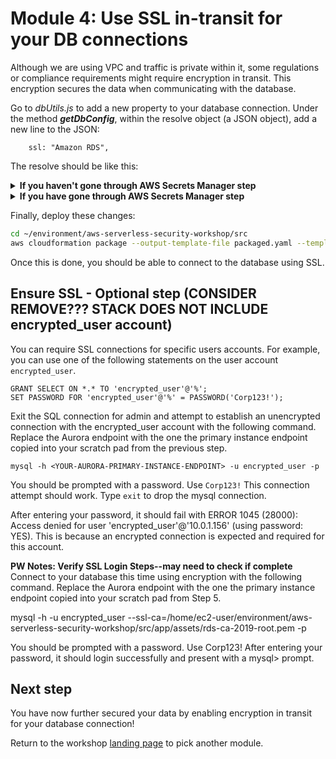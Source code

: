 # Module 4: Use SSL in-transit for your DB connections

Although we are using VPC and traffic is private within it, some regulations or compliance requirements might require encryption in transit. This encryption secures the data when communicating with the database. 

Go to *dbUtils.js* to add a new property to your database connection. Under the method ***getDbConfig***, within the resolve object (a JSON object), add a new line to the JSON:

```
    ssl: "Amazon RDS",

```
The resolve should be like this:

<details>
<summary><strong>If you haven't gone through AWS Secrets Manager step</strong></summary><p>

```javascript
			resolve({
			    ssl: "Amazon RDS",
			    host: host,
			    user: "admin",
			    password: "Corp123!",
			    database: "unicorn_customization",
			    multipleStatements: true
			});
```
</details>

<details>
<summary><strong>If you have gone through AWS Secrets Manager step</strong></summary><p>

```javascript
            client.getSecretValue({SecretId: secretName}, function (err, data) {
                if (err) {
                    console.error(err);
                    if (err.code === 'ResourceNotFoundException')
                        reject("The requested secret " + secretName + " was not found");
                    else if (err.code === 'InvalidRequestException')
                        reject("The request was invalid due to: " + err.message);
                    else if (err.code === 'InvalidParameterException')
                        reject("The request had invalid params: " + err.message);
                    else
                        reject(err.message);
                }
                else {
                    if (data.SecretString !== "") {
                        secret = data.SecretString;
                        resolve({
                            ssl: "Amazon RDS",
                            host: JSON.parse(secret).host,
                            user: JSON.parse(secret).username,
                            password: JSON.parse(secret).password,
                            database: "unicorn_customization",
                            multipleStatements: true
                        });
                    } else {
                        reject("Cannot parse DB credentials from secrets manager.");
                    }
                }
            });
```
</details>

Finally, deploy these changes:

```bash
cd ~/environment/aws-serverless-security-workshop/src
aws cloudformation package --output-template-file packaged.yaml --template-file template.yaml --s3-bucket $BUCKET --s3-prefix securityworkshop --region $REGION &&  aws cloudformation deploy --template-file packaged.yaml --stack-name CustomizeUnicorns --region $REGION --capabilities CAPABILITY_IAM --parameter-overrides InitResourceStack=Secure-Serverless
```

Once this is done, you should be able to connect to the database using SSL.

## Ensure SSL - Optional step (CONSIDER REMOVE??? STACK DOES NOT INCLUDE encrypted_user account)

You can require SSL connections for specific users accounts\. For example, you can use one of the following statements on the user account `encrypted_user`\.


```
GRANT SELECT ON *.* TO 'encrypted_user'@'%';
SET PASSWORD FOR 'encrypted_user'@'%' = PASSWORD('Corp123!');    
```


Exit the SQL connection for admin and attempt to establish an unencrypted connection with the encrypted_user account with the following command. Replace the Aurora endpoint with the one the primary instance endpoint copied into your scratch pad from the previous step.

`mysql -h <YOUR-AURORA-PRIMARY-INSTANCE-ENDPOINT> -u encrypted_user -p`

You should be prompted with a password. Use `Corp123!`
This connection attempt should work. Type `exit` to drop the mysql connection.
	
After entering your password, it should fail with ERROR 1045 (28000): Access denied for user 'encrypted_user'@'10.0.1.156' (using password: YES). This is because an encrypted connection is expected and required for this account.

**PW Notes: Verify SSL Login Steps--may need to check if complete**
Connect to your database this time using encryption with the following command. Replace the Aurora endpoint with the one the primary instance endpoint copied into your scratch pad from Step 5.

mysql -h <YOUR-AURORA-PRIMARY-INSTANCE-ENDPOINT> -u encrypted_user --ssl-ca=/home/ec2-user/environment/aws-serverless-security-workshop/src/app/assets/rds-ca-2019-root.pem -p

You should be prompted with a password. Use Corp123! After entering your password, it should login successfully and present with a mysql> prompt.

## Next step 
You have now further secured your data by enabling encryption in transit for your database connection! 

Return to the workshop [landing page](../../README.md) to pick another module.
